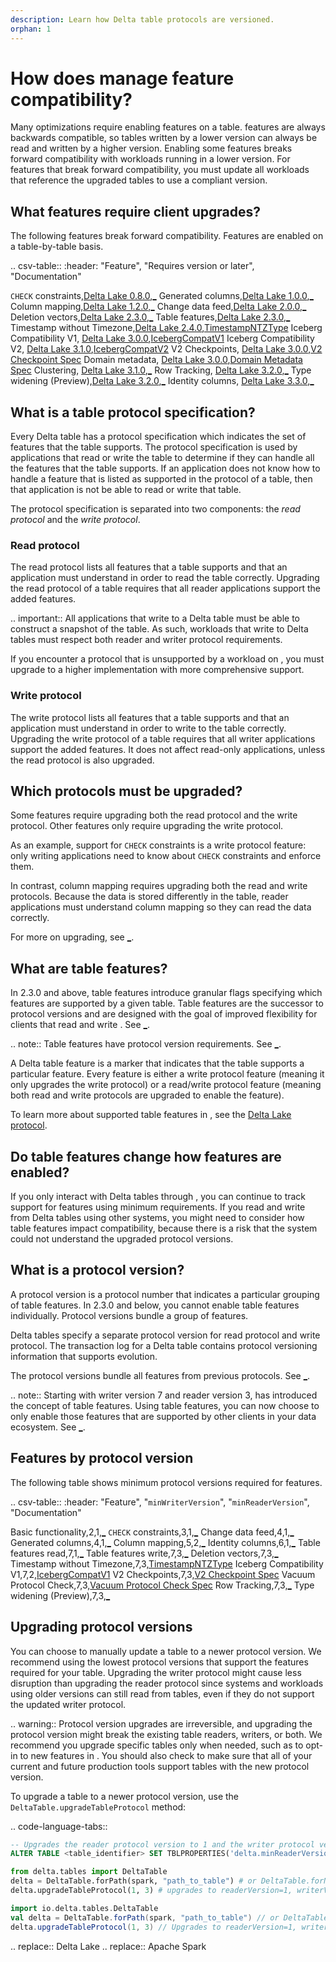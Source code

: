```yaml
---
description: Learn how Delta table protocols are versioned.
orphan: 1
---
```


# How does <Delta> manage feature compatibility?

Many <Delta> optimizations require enabling <Delta> features on a table. <Delta> features are always backwards compatible, so tables written by a lower <Delta> version can always be read and written by a higher <Delta> version. Enabling some features breaks forward compatibility with workloads running in a lower <Delta> version. For features that break forward compatibility, you must update all workloads that reference the upgraded tables to use a compliant <Delta> version.

## What <Delta> features require client upgrades?

The following <Delta> features break forward compatibility. Features are enabled on a table-by-table basis.

.. csv-table::
   :header: "Feature", "Requires <Delta> version or later", "Documentation"

   `CHECK` constraints,[Delta Lake 0.8.0](https://github.com/delta-io/delta/releases/tag/v0.8.0),[_](/delta-constraints.md#check-constraint)
   Generated columns,[Delta Lake 1.0.0](https://github.com/delta-io/delta/releases/tag/v1.0.0),[_](/delta-batch.md#use-generated-columns)
   Column mapping,[Delta Lake 1.2.0](https://github.com/delta-io/delta/releases/tag/v1.2.0),[_](/delta-column-mapping.md)
   Change data feed,[Delta Lake 2.0.0](https://github.com/delta-io/delta/releases/tag/v2.0.0),[_](/delta-change-data-feed.md)
   Deletion vectors,[Delta Lake 2.3.0](https://github.com/delta-io/delta/releases/tag/v2.3.0),[_](/delta-deletion-vectors.md)
   Table features,[Delta Lake 2.3.0](https://github.com/delta-io/delta/releases/tag/v2.3.0),[_](#table-features)
   Timestamp without Timezone,[Delta Lake 2.4.0](https://github.com/delta-io/delta/releases/tag/v2.4.0),[TimestampNTZType](https://spark.apache.org/docs/latest/sql-ref-datatypes.html)
   Iceberg Compatibility V1, [Delta Lake 3.0.0](https://github.com/delta-io/delta/releases/tag/v3.0.0),[IcebergCompatV1](https://github.com/delta-io/delta/blob/master/PROTOCOL.md#iceberg-compatibility-v1)
   Iceberg Compatibility V2, [Delta Lake 3.1.0](https://github.com/delta-io/delta/releases/tag/v3.1.0),[IcebergCompatV2](https://github.com/delta-io/delta/blob/master/PROTOCOL.md#iceberg-compatibility-v2)
   V2 Checkpoints, [Delta Lake 3.0.0](https://github.com/delta-io/delta/releases/tag/v3.0.0),[V2 Checkpoint Spec](https://github.com/delta-io/delta/blob/master/PROTOCOL.md#v2-spec)
   Domain metadata, [Delta Lake 3.0.0](https://github.com/delta-io/delta/releases/tag/v3.0.0),[Domain Metadata Spec](https://github.com/delta-io/delta/blob/master/PROTOCOL.md#domain-metadata)
   Clustering, [Delta Lake 3.1.0](https://github.com/delta-io/delta/releases/tag/v3.1.0),[_](/delta-clustering.md)
   Row Tracking, [Delta Lake 3.2.0](https://github.com/delta-io/delta/releases/tag/v3.2.0),[_](/delta-row-tracking.md)
   Type widening (Preview),[Delta Lake 3.2.0](https://github.com/delta-io/delta/releases/tag/v3.2.0),[_](/delta-type-widening.md)
   Identity columns, [Delta Lake 3.3.0](https://github.com/delta-io/delta/releases/tag/v3.3.0),[_](/delta-batch.md#use-identity-columns)

<a id="table-protocol"></a>

## What is a table protocol specification?

Every Delta table has a protocol specification which indicates the set of features that the table supports. The protocol specification is used by applications that read or write the table to determine if they can handle all the features that the table supports. If an application does not know how to handle a feature that is listed as supported in the protocol of a table, then that application is not be able to read or write that table.

The protocol specification is separated into two components: the *read protocol* and the *write protocol*.

### Read protocol

The read protocol lists all features that a table supports and that an application must understand in order to read the table correctly. Upgrading the read protocol of a table requires that all reader applications support the added features.

.. important:: 
  All applications that write to a Delta table must be able to construct a snapshot of the table. As such, workloads that write to Delta tables must respect both reader and writer protocol requirements.

  If you encounter a protocol that is unsupported by a workload on <Delta>, you must upgrade to a higher <Delta> implementation with more comprehensive support.

### Write protocol

The write protocol lists all features that a table supports and that an application must understand in order to write to the table correctly. Upgrading the write protocol of a table requires that all writer applications support the added features. It does not affect read-only applications, unless the read protocol is also upgraded.

## Which protocols must be upgraded?

Some features require upgrading both the read protocol and the write protocol. Other features only require upgrading the write protocol. 

As an example, support for `CHECK` constraints is a write protocol feature: only writing applications need to know about `CHECK` constraints and enforce them. 

In contrast, column mapping requires upgrading both the read and write protocols. Because the data is stored differently in the table, reader applications must understand column mapping so they can read the data correctly.

For more on upgrading, see [_](#upgrade).

<a id="table-features"></a>

## What are table features?

In <Delta> 2.3.0 and above, <Delta> table features introduce granular flags specifying which features are supported by a given table. Table features are the successor to protocol versions and are designed with the goal of improved flexibility for clients that read and write <Delta>. See [_](#table-version).

.. note:: Table features have protocol version requirements. See [_](#protocol-table).

A Delta table feature is a marker that indicates that the table supports a particular feature. Every feature is either a write protocol feature (meaning it only upgrades the write protocol) or a read/write protocol feature (meaning both read and write protocols are upgraded to enable the feature).

To learn more about supported table features in <Delta>, see the [Delta Lake protocol](https://github.com/delta-io/delta/blob/master/PROTOCOL.md#valid-feature-names-in-table-features).

## Do table features change how <Delta> features are enabled?

If you only interact with Delta tables through <Delta>, you can continue to track support for <Delta> features using minimum <Delta> requirements. If you read and write from Delta tables using other systems, you might need to consider how table features impact compatibility, because there is a risk that the system could not understand the upgraded protocol versions.

<a id="table-version"></a>

## What is a protocol version?

A protocol version is a protocol number that indicates a particular grouping of table features. In <Delta> 2.3.0 and below, you cannot enable table features individually. Protocol versions bundle a group of features.

Delta tables specify a separate protocol version for read protocol and write protocol. The transaction log for a Delta table contains protocol versioning information that supports <Delta> evolution.

The protocol versions bundle all features from previous protocols. See [_](#protocol-table).

.. note:: Starting with writer version 7 and reader version 3, <Delta> has introduced the concept of table features. Using table features, you can now choose to only enable those features that are supported by other clients in your data ecosystem. See [_](#table-features).

<a id="protocol-table"></a>

## Features by protocol version

The following table shows minimum protocol versions required for <Delta> features.

.. csv-table::
   :header: "Feature", "`minWriterVersion`", "`minReaderVersion`", "Documentation"

   Basic functionality,2,1,[_](/index.md)
   `CHECK` constraints,3,1,[_](/delta-constraints.md#check-constraint)
   Change data feed,4,1,[_](/delta-change-data-feed.md)
   Generated columns,4,1,[_](/delta-batch.md#use-generated-columns)
   Column mapping,5,2,[_](/delta-column-mapping.md)
   Identity columns,6,1,[_](/delta-batch.md#use-identity-columns)
   Table features read,7,1,[_](#table-features)
   Table features write,7,3,[_](#table-features)
   Deletion vectors,7,3,[_](/delta-deletion-vectors.md)
   Timestamp without Timezone,7,3,[TimestampNTZType](https://spark.apache.org/docs/latest/sql-ref-datatypes.html)
   Iceberg Compatibility V1,7,2,[IcebergCompatV1](https://github.com/delta-io/delta/blob/master/PROTOCOL.md#iceberg-compatibility-v1)
   V2 Checkpoints,7,3,[V2 Checkpoint Spec](https://github.com/delta-io/delta/blob/master/PROTOCOL.md#v2-spec)
   Vacuum Protocol Check,7,3,[Vacuum Protocol Check Spec](https://github.com/delta-io/delta/blob/master/PROTOCOL.md#vacuum-protocol-check)
   Row Tracking,7,3,[_](/delta-row-tracking.md)
   Type widening (Preview),7,3,[_](/delta-type-widening.md)

<a id="upgrade"></a>

## Upgrading protocol versions

You can choose to manually update a table to a newer protocol version. We recommend using the lowest protocol versions that support the <Delta> features required for your table. Upgrading the writer protocol might cause less disruption than upgrading the reader protocol since systems and workloads using older <Delta> versions can still read from tables, even if they do not support the updated writer protocol.

.. warning::
  Protocol version upgrades are irreversible, and upgrading the protocol version might break the existing <Delta> table readers, writers, or both. We recommend you upgrade specific tables only when needed, such as to opt-in to new features in <Delta>. You should also check to make sure that all of your current and future production tools support <Delta> tables with the new protocol version.


To upgrade a table to a newer protocol version, use the `DeltaTable.upgradeTableProtocol` method:

.. code-language-tabs::

  ```sql
  -- Upgrades the reader protocol version to 1 and the writer protocol version to 3.
  ALTER TABLE <table_identifier> SET TBLPROPERTIES('delta.minReaderVersion' = '1', 'delta.minWriterVersion' = '3')
  ```

  ```python
  from delta.tables import DeltaTable
  delta = DeltaTable.forPath(spark, "path_to_table") # or DeltaTable.forName
  delta.upgradeTableProtocol(1, 3) # upgrades to readerVersion=1, writerVersion=3
  ```

  ```scala
  import io.delta.tables.DeltaTable
  val delta = DeltaTable.forPath(spark, "path_to_table") // or DeltaTable.forName
  delta.upgradeTableProtocol(1, 3) // Upgrades to readerVersion=1, writerVersion=3.
  ```

.. <Delta> replace:: Delta Lake
.. <AS> replace:: Apache Spark